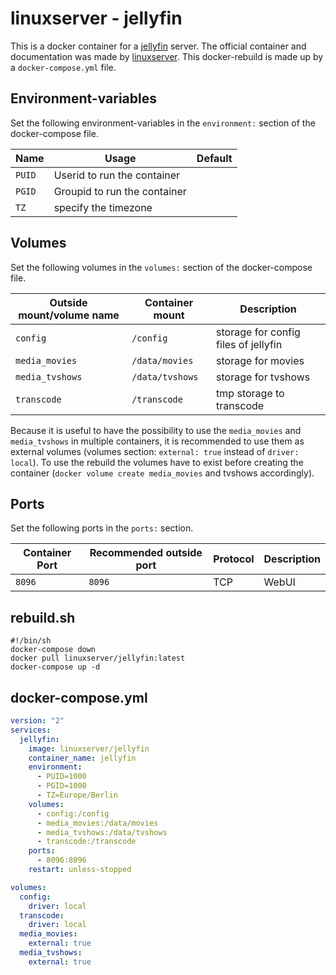 # linuxserver - jellyfin

This is a docker container for a [jellyfin](../jellyfin.md) server.
The official container and documentation was made by [linuxserver](https://hub.docker.com/r/linuxserver/jellyfin).
This docker-rebuild is made up by a `docker-compose.yml` file.

## Environment-variables

Set the following environment-variables in the `environment:` section of the
docker-compose file.

| Name   | Usage                        | Default |
| ------ | ---------------------------- | ------- |
| `PUID` | Userid to run the container  |         |
| `PGID` | Groupid to run the container |         |
| `TZ`   | specify the timezone         |         |

## Volumes

Set the following volumes in the `volumes:` section of the docker-compose file.

| Outside mount/volume name | Container mount | Description                          |
| ------------------------- | --------------- | ------------------------------------ |
| `config`                  | `/config`       | storage for config files of jellyfin |
| `media_movies`            | `/data/movies`  | storage for movies                   |
| `media_tvshows`           | `/data/tvshows` | storage for tvshows                  |
| `transcode`               | `/transcode`    | tmp storage to transcode             |

Because it is useful to have the possibility to use the `media_movies` and
`media_tvshows` in multiple containers,
it is recommended to use them as external volumes (volumes section:
`external: true` instead of `driver: local`).
To use the rebuild the volumes have to exist before creating the container
(`docker volume create media_movies` and tvshows accordingly).

## Ports

Set the following ports in the `ports:` section.

| Container Port | Recommended outside port | Protocol | Description |
| -------------- | ------------------------ | -------- | ----------- |
| `8096`         | `8096`                   | TCP      | WebUI       |

## rebuild.sh

```shell
#!/bin/sh
docker-compose down
docker pull linuxserver/jellyfin:latest
docker-compose up -d
```

## docker-compose.yml

```yml
version: "2"
services:
  jellyfin:
    image: linuxserver/jellyfin
    container_name: jellyfin
    environment:
      - PUID=1000
      - PGID=1000
      - TZ=Europe/Berlin
    volumes:
      - config:/config
      - media_movies:/data/movies
      - media_tvshows:/data/tvshows
      - transcode:/transcode
    ports:
      - 8096:8096
    restart: unless-stopped

volumes:
  config:
    driver: local
  transcode:
    driver: local
  media_movies:
    external: true
  media_tvshows:
    external: true
```
